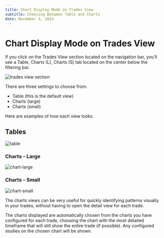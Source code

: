 ```yaml
---
title: Chart Display Mode on Trades View
subtitle: Choosing Between Table and Charts
date: November 3, 2023
---
```


# Chart Display Mode on Trades View

If you click on the Trades View section located on the navigation bar, you’ll see a Table, Charts (L), Charts (S) tab located on the center below the filtering bar.

![trades view section](../../../../public/static/posts/charts/trades.png)

There are three settings to choose from:

- Table (this is the default view)
- Charts (large)
- Charts (small)

Here are examples of how each view looks.

## Tables

![table](../../../../public/static/posts/charts/table.png)

### Charts - Large

![chart-large](../../../../public/static/posts/charts/chartsLarge.png)

### Charts - Small

![chart-small](../../../../public/static/posts/charts/ChartsSmall.png)

The charts views can be very useful for quickly identifying patterns visually in your trades, without having to open the detail view for each trade.

The charts displayed are automatically chosen from the charts you have configured for each trade, choosing the chart with the most detailed timeframe that will still show the entire trade (if possible). Any configured studies on the chosen chart will be shown.
